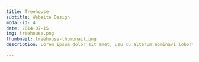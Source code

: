 ```yaml
---
title: Treehouse
subtitle: Website Design
modal-id: 4
date: 2014-07-15
img: treehouse.png
thumbnail: treehouse-thumbnail.png
description: Lorem ipsum dolor sit amet, usu cu alterum nominavi lobortis. At duo novum diceret. Tantas apeirian vix et, usu sanctus postulant inciderint ut, populo diceret necessitatibus in vim. Cu eum dicam feugiat noluisse.

---
```

